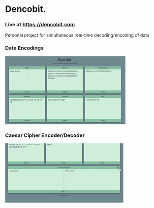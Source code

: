 # Dencobit.
### Live at https://dencobit.com
Personal project for simultaneous real-time decoding/encoding of data

### Data Encodings
![alt text](https://github.com/lowejosh/dencobit/blob/master/img/dencogif-1.gif "Encodings")

### Caesar Cipher Encoder/Decoder
![alt text](https://github.com/lowejosh/dencobit/blob/master/img/dencogif-2.gif "Caesar Cipher")
